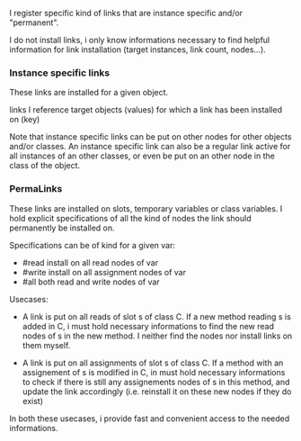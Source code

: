 I register specific kind of links that are instance specific and/or "permanent".

I do not install links, i only know informations necessary to find helpful information for link installation (target instances, link count, nodes...).

### Instance specific links

These links are installed for a given object. 

links <WeakKeyDictionary> I reference target objects (values) for which a link has been installed on (key)

Note that instance specific links can be put on other nodes for other objects and/or classes. An instance specific link can also be a regular link active for all instances of an other classes, or even be put on an other node in the class of the object.

### PermaLinks

These links are installed on slots, temporary variables or class variables. I hold explicit specifications of all the kind of nodes the link should permanently be installed on.

Specifications can be of kind for a given var: 
- #read install on all read nodes of var
- #write install on all assignment nodes of var 
- #all both read and write nodes of var

Usecases:

- A link is put on all reads of slot s of class C. If a new method reading s is added in C, i must hold necessary informations to find the new read nodes of s in the new method. I neither find the nodes nor install links on them myself.

- A link is put on all assignments of slot s of class C. If a method with an assignement of s is modified in C, in must hold necessary informations to check if there is still any assignements nodes of s in this method, and update the link accordingly (i.e. reinstall it on these new nodes if they do exist)

In both these usecases, i provide fast and convenient access to the needed informations.